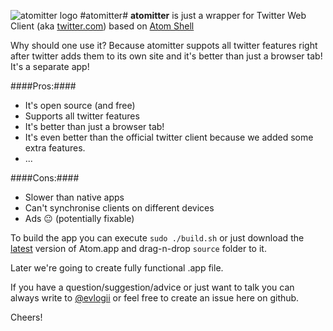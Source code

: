 ![atomitter logo](https://pp.vk.me/c623229/v623229982/28249/j_nhKXQNSJs.jpg)
#atomitter#
**atomitter** is just a wrapper for Twitter Web Client (aka [twitter.com](https://twitter.com)) based on [Atom Shell](https://github.com/atom/atom-shell)

Why should one use it? Because atomitter suppots all twitter features right after twitter adds them to its own site and it's better than just a browser tab! It's a separate app!

####Pros:####

- It's open source (and free)
- Supports all twitter features
- It's better than just a browser tab!
- It's even better than the official twitter client because we added some extra features.
- ...

####Cons:####

- Slower than native apps
- Can't synchronise clients on different devices
- Ads 😐 (potentially fixable)

To build the app you can execute `sudo ./build.sh` or just download the [latest](https://github.com/atom/atom-shell/releases/latest) version of Atom.app and drag-n-drop `source` folder to it.

Later we're going to create fully functional .app file.

If you have a question/suggestion/advice or just want to talk you can always write to [@evlogii](https://twitter.com/evlogii) or feel free to create an issue here on github.

Cheers!
